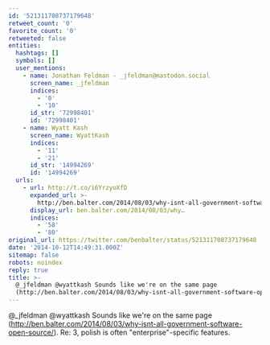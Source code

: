 ```yaml
---
id: '521311708737179648'
retweet_count: '0'
favorite_count: '0'
retweeted: false
entities:
  hashtags: []
  symbols: []
  user_mentions:
    - name: Jonathan Feldman - _jfeldman@mastodon.social
      screen_name: _jfeldman
      indices:
        - '0'
        - '10'
      id_str: '72998401'
      id: '72998401'
    - name: Wyatt Kash
      screen_name: WyattKash
      indices:
        - '11'
        - '21'
      id_str: '14994269'
      id: '14994269'
  urls:
    - url: http://t.co/i6YrzyoXfD
      expanded_url: >-
        http://ben.balter.com/2014/08/03/why-isnt-all-government-software-open-source/
      display_url: ben.balter.com/2014/08/03/why…
      indices:
        - '58'
        - '80'
original_url: https://twitter.com/benbalter/status/521311708737179648
date: '2014-10-12T14:49:31.000Z'
sitemap: false
robots: noindex
reply: true
title: >-
  @_jfeldman @wyattkash Sounds like we're on the same page
  (http://ben.balter.com/2014/08/03/why-isnt-all-government-software-open-source/…
---
```


@_jfeldman @wyattkash Sounds like we're on the same page (http://ben.balter.com/2014/08/03/why-isnt-all-government-software-open-source/). Re: 3, polish is often "enterprise"-specific features.